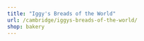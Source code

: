 ```yaml
---
title: "Iggy's Breads of the World"
url: /cambridge/iggys-breads-of-the-world/
shop: bakery
---
```

